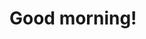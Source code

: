 <!DOCTYPE html>
<html>
<head>
<meta charset="UTF-8">
<title>This is my webpage</title>
</head>
<body>
<h1>Good morning!</h1>
</body>
</html>
